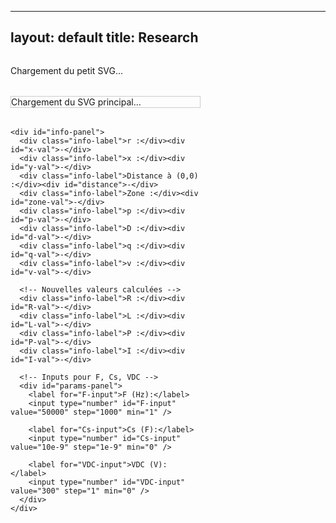 ---

layout: default
title: Research
---------------

<style>
  .container {
    display: flex;
    gap: 2rem;
    margin-top: 2rem;
    align-items: flex-start;
  }

  #left-panel {
    width: 60%;
  }

  #small-svg-wrapper,
  #svg-wrapper {
    margin-bottom: 2rem;
  }

  #svg-wrapper {
    border: 1px solid #ccc;
    width: 100%;
    max-width: 100%;
  }

  svg {
    display: block;
    width: 100%;
    height: auto;
  }

  #info-panel {
    background: #f9f9f9;
    padding: 1rem;
    border: 1px solid #ddd;
    display: grid;
    grid-template-columns: repeat(4, minmax(150px, 1fr));
    gap: 0.5rem 1rem;
    margin-top: 1rem;
    align-items: center;
  }

  .info-label {
    font-weight: bold;
  }

  #right-panel {
    flex: 1;
    display: flex;
    flex-direction: column;
    gap: 1rem;
  }

  .chart-block canvas {
    width: 400px;
    height: 200px;
  }

  .dot {
    fill: red;
    stroke: black;
    stroke-width: 1px;
  }

  #params-panel {
    grid-column: span 4;
    margin-top: 1rem;
    display: flex;
    gap: 1rem;
    align-items: center;
  }

  #params-panel label {
    font-weight: bold;
  }

  #params-panel input {
    width: 80px;
    padding: 0.2rem 0.4rem;
    font-size: 1rem;
  }
</style>

<div class="container">
  <div id="left-panel">
    <div id="small-svg-wrapper">Chargement du petit SVG...</div>
    <div id="svg-wrapper">Chargement du SVG principal...</div>

    <div id="info-panel">
      <div class="info-label">r :</div><div id="x-val">-</div>
      <div class="info-label">x :</div><div id="y-val">-</div>
      <div class="info-label">Distance à (0,0) :</div><div id="distance">-</div>
      <div class="info-label">Zone :</div><div id="zone-val">-</div>
      <div class="info-label">p :</div><div id="p-val">-</div>
      <div class="info-label">D :</div><div id="d-val">-</div>
      <div class="info-label">q :</div><div id="q-val">-</div>
      <div class="info-label">v :</div><div id="v-val">-</div>

      <!-- Nouvelles valeurs calculées -->
      <div class="info-label">R :</div><div id="R-val">-</div>
      <div class="info-label">L :</div><div id="L-val">-</div>
      <div class="info-label">P :</div><div id="P-val">-</div>
      <div class="info-label">I :</div><div id="I-val">-</div>

      <!-- Inputs pour F, Cs, VDC -->
      <div id="params-panel">
        <label for="F-input">F (Hz):</label>
        <input type="number" id="F-input" value="50000" step="1000" min="1" />

        <label for="Cs-input">Cs (F):</label>
        <input type="number" id="Cs-input" value="10e-9" step="1e-9" min="0" />

        <label for="VDC-input">VDC (V):</label>
        <input type="number" id="VDC-input" value="300" step="1" min="0" />
      </div>
    </div>

  </div>

  <div id="right-panel">
    <div class="chart-block"><canvas id="vs-chart"></canvas></div>
    <div class="chart-block"><canvas id="ie-chart"></canvas></div>
    <div class="chart-block"><canvas id="is-chart"></canvas></div>
    <div class="chart-block"><canvas id="ic-chart"></canvas></div>
    <div class="chart-block"><canvas id="sin-chart"></canvas></div>
  </div>
</div>

<script src="https://cdn.jsdelivr.net/npm/chart.js"></script>

<script>
const PI = Math.PI;

// Génère la frontière (ZVS / ZCS)
const frontier = Array.from({ length: 500 }, (_, j) => {
  const theta = (j / 499) * PI;
  const r = (1 / PI) * Math.pow(Math.sin(theta), 2);
  const x = (1 / PI) * (theta - Math.sin(theta) * Math.cos(theta));
  return { theta, x, r };
});

function getFrontierR(xTarget) {
  let left = 0, right = frontier.length - 1;
  while (left < right) {
    const mid = Math.floor((left + right) / 2);
    (frontier[mid].x < xTarget) ? left = mid + 1 : right = mid;
  }
  return frontier[left]?.r || 0;
}

function solveZCS(r, x) {
  for (let j = 0; j < 1000; j++) {
    const theta = (j / 999) * PI;
    const sinTh = Math.sin(theta), cosTh = Math.cos(theta);
    const sinTh4 = Math.pow(Math.sin(theta / 2), 4);
    const xTheta = (1 / PI) * (theta - sinTh * cosTh);
    const denom = PI * r + 4 * sinTh4;
    const rTheta = (4 / PI) * ((1 / (4 / denom)) - sinTh4);
    if (Math.abs(xTheta - x) < 0.005 && Math.abs(rTheta - r) < 0.01) {
      const i = 4 / denom;
      const p = (8 * r) / (denom * denom);
      const D = 0.5 - theta / (2 * PI);
      const v = 1 + 2 * (Math.cos(theta) - 1) / denom;
      return { p, D, q: 0, v, i, theta, phi: 0 };
    }
  }
  return null;
}

function solveZVS(r, x) {
  for (let j = 0; j < 5000; j++) {
    const theta = (j / 4999) * PI;
    const phiMin = (theta - PI) / 2;
    for (let k = 0; k < 1000; k++) {
      const phi = phiMin + (k / 999) * -phiMin;
      const sinTh = Math.sin(theta);
      const sinTerm = Math.sin(theta - 2 * phi);
      const rTh = (1 / PI) * sinTh * sinTerm;
      const xTh = (1 / PI) * (theta - sinTh * Math.cos(theta - 2 * phi));
      if (Math.abs(rTh - r) < 0.001 && Math.abs(xTh - x) < 0.001) {
        const denom = Math.pow(Math.cos(phi) - Math.cos(phi - theta), 2);
        const p = (2 / PI) * sinTh * sinTerm / denom;
        const q = (1 - Math.cos(phi)) / (1 + Math.cos(phi - theta));
        const i = Math.sqrt((2 * p) / r);
        const D = 0.5 - theta / (2 * PI);
        return { p, D, q, v: 0, i, theta, phi };
      }
    }
  }
  return null;
}

function drawDot(svg, xPix, yPix) {
  svg.querySelector('.dot')?.remove();
  const dot = document.createElementNS("http://www.w3.org/2000/svg", "circle");
  dot.setAttribute("cx", xPix);
  dot.setAttribute("cy", yPix);
  dot.setAttribute("r", 5);
  dot.setAttribute("class", "dot");
  svg.appendChild(dot);
}

function updateInfoPanel(r, x, distance, zone, res) {
  const set = (id, val) => document.getElementById(id).textContent = val;
  set('x-val', r.toFixed(4));
  set('y-val', x.toFixed(4));
  set('distance', distance.toFixed(4));
  set('zone-val', zone);
  set('p-val', res ? res.p.toFixed(4) : '-');
  set('d-val', res ? res.D.toFixed(4) : '-');
  set('q-val', res ? res.q.toFixed(4) : '-');
  set('v-val', res ? res.v.toFixed(4) : '-');

  // Récupérer valeurs F, Cs, VDC des inputs
  const F = parseFloat(document.getElementById('F-input').value) || 0;
  const Cs = parseFloat(document.getElementById('Cs-input').value) || 0;
  const VDC = parseFloat(document.getElementById('VDC-input').value) || 0;

  if (res && F > 0 && Cs > 0 && VDC > 0) {
    const R = r / (2 * Math.PI * F * Cs);
    const L = x / (4 * Math.PI * Math.PI * F * F * Cs);
    const P = res.p * 2 * Math.PI * F * Cs * VDC * VDC;
    const I = res.i * 2 * Math.PI * F * Cs * VDC;

    set('R-val', R.toFixed(6));
    set('L-val', L.toFixed(6));
    set('P-val', P.toFixed(6));
    set('I-val', I.toFixed(6));
  } else {
    set('R-val', '-');
    set('L-val', '-');
    set('P-val', '-');
    set('I-val', '-');
  }
}

function plotCharts(res) {
  if (!res) return;

  const N = 1000;
  const period = 2 * PI;
  const theta = res.theta;
  const phi = res.phi || 0;
  const i = res.i;

  const vs = [], ie = [], is = [], ic = [], sin = [], labels = [];

  for (let k = 0; k <= N; k++) {
    const wt = (k / N) * 2 * period;
    const wtMod = wt % period;
    const sinTerm = Math.sin(wt + phi);
    labels.push(wt.toFixed(2));
    sin.push(sinTerm);

    // v_s(ωt)
    let vsVal = 0;
    if (wtMod > Math.PI - theta && wtMod <= Math.PI) {
      vsVal = -i * (Math.cos(phi - theta) + Math.cos(wtMod + phi));
    } else if (wtMod > Math.PI && wtMod <= 2 * Math.PI - theta) {
      vsVal = 2;
    } else if (wtMod > 2 * Math.PI - theta) {
      vsVal = 2 + i * (Math.cos(phi - theta) - Math.cos(wtMod + phi));
    }
    vs.push(vsVal);

    // i_e, i_s, i_C
    ie.push((wtMod <= Math.PI - theta || (wtMod > Math.PI && wtMod <= 2 * Math.PI - theta)) ? sinTerm * (wtMod <= Math.PI - theta ? 1 : -1) : 0);
    ic.push((wtMod > Math.PI - theta && wtMod <= Math.PI || wtMod > 2 * Math.PI - theta) ? sinTerm : 0);
    is.push((wtMod <= Math.PI - theta) ? 2 * sinTerm : 0);
  }

  const chartData = {
    vs: { data: vs, label: 'v_s(ωt) / V_DC', color: 'blue' },
    ie: { data: ie, label: 'i_e(ωt)', color: 'green' },
    is: { data: is, label: 'i_s(ωt)', color: 'orange' },
    ic: { data: ic, label: 'i_c(ωt)', color: 'red' },
    sin: { data: sin, label: 'sin(ωt + ϕ)', color: 'purple' }
  };

  for (const [id, val] of Object.entries(chartData)) {
    const ctx = document.getElementById(`${id}-chart`).getContext('2d');
    if (ctx.chartInstance) ctx.chartInstance.destroy();

    ctx.chartInstance = new Chart(ctx, {
      type: 'line',
      data: {
        labels,
        datasets: [{
          label: val.label,
          data: val.data,
          borderColor: val.color,
          fill: false,
          pointRadius: 0,
          borderWidth: 2,
        }]
      },
      options: {
        animation: false,
        scales: {
          x: { display: false },
          y: { beginAtZero: false }
        },
        plugins: { legend: { display: true } }
      }
    });
  }
}

// Gestion du clic sur le SVG principal
function setupSVG(svg) {
  svg.addEventListener('click', (event) => {
    const pt = svg.createSVGPoint();
    pt.x = event.clientX;
    pt.y = event.clientY;
    const cursorpt = pt.matrixTransform(svg.getScreenCTM().inverse());

    const r = cursorpt.x;
    const x = cursorpt.y;
    const distance = Math.sqrt(r*r + x*x);

    // Trouver zone en fonction de r, x
    let zone = 'ZCS';
    let res = null;

    if (r >= 0 && x >= 0) {
      const rF = getFrontierR(x);
      if (r < rF) {
        res = solveZCS(r, x);
      } else {
        zone = 'ZVS';
        res = solveZVS(r, x);
      }
    } else {
      zone = 'Hors zone';
    }

    drawDot(svg, r, x);
    updateInfoPanel(r, x, distance, zone, res);
    plotCharts(res);
  });
}

// Chargement des SVGs
fetch('/assets/img/circuit_EF.svg')
  .then(r => r.text())
  .then(svgText => {
    const container = document.getElementById('svg-wrapper');
    container.innerHTML = svgText;
    const svg = container.querySelector('svg');
    if (svg) setupSVG(svg);
  });

fetch('/assets/img/chart_EF.svg')
  .then(r => r.text())
  .then(svgText => {
    const container = document.getElementById('small-svg-wrapper');
    container.innerHTML = svgText;
  });

// Mettre à jour les valeurs affichées dès que F, Cs, VDC changent (si un point est déjà sélectionné)
const inputs = ['F-input', 'Cs-input', 'VDC-input'];
inputs.forEach(id => {
  document.getElementById(id).addEventListener('input', () => {
    // Récupérer le point sélectionné si possible
    const dot = document.querySelector('#svg-wrapper svg .dot');
    if (!dot) return;

    const r = parseFloat(dot.getAttribute('cx'));
    const x = parseFloat(dot.getAttribute('cy'));
    const distance = Math.sqrt(r*r + x*x);

    // Même logique que dans le clic
    let zone = 'ZCS';
    let res = null;

    if (r >= 0 && x >= 0) {
      const rF = getFrontierR(x);
      if (r < rF) {
        res = solveZCS(r, x);
      } else {
        zone = 'ZVS';
        res = solveZVS(r, x);
      }
    } else {
      zone = 'Hors zone';
    }

    updateInfoPanel(r, x, distance, zone, res);
    plotCharts(res);
  });
});
</script>
